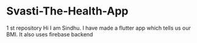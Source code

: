 # Svasti-The-Health-App
1 st repository
Hi I am Sindhu. I have made a flutter app which tells us our BMI. It also uses firebase backend
